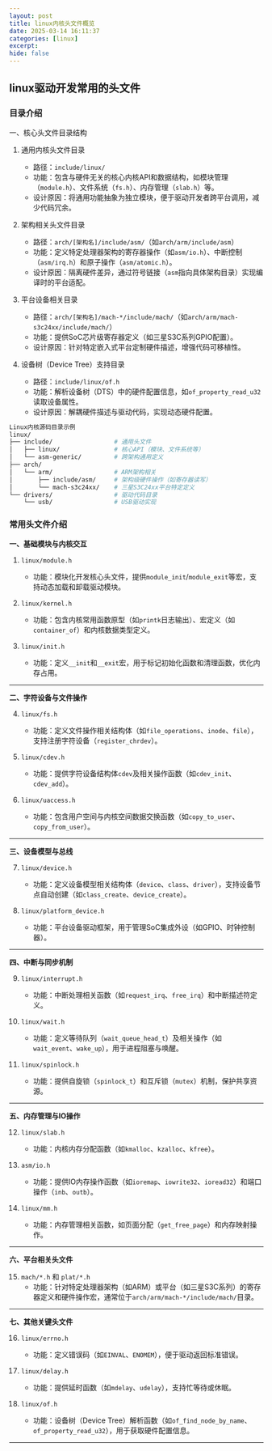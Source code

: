 ```yaml
---
layout: post
title: linux内核头文件概览
date: 2025-03-14 16:11:37
categories: [linux]
excerpt: 
hide: false
---
```


## linux驱动开发常用的头文件

### 目录介绍
 
一、核心头文件目录结构 
1. 通用内核头文件目录  
   - 路径：`include/linux/`  
   - 功能：包含与硬件无关的核心内核API和数据结构，如模块管理（`module.h`）、文件系统（`fs.h`）、内存管理（`slab.h`）等。  
   - 设计原因：将通用功能抽象为独立模块，便于驱动开发者跨平台调用，减少代码冗余。
 
2. 架构相关头文件目录  
   - 路径：`arch/[架构名]/include/asm/`（如`arch/arm/include/asm`）  
   - 功能：定义特定处理器架构的寄存器操作（如`asm/io.h`）、中断控制（`asm/irq.h`）和原子操作（`asm/atomic.h`）。  
   - 设计原因：隔离硬件差异，通过符号链接（`asm`指向具体架构目录）实现编译时的平台适配。
 
3. 平台设备相关目录  
   - 路径：`arch/[架构名]/mach-*/include/mach/`（如`arch/arm/mach-s3c24xx/include/mach/`）  
   - 功能：提供SoC芯片级寄存器定义（如三星S3C系列GPIO配置）。  
   - 设计原因：针对特定嵌入式平台定制硬件描述，增强代码可移植性。
 
4. 设备树（Device Tree）支持目录  
   - 路径：`include/linux/of.h`  
   - 功能：解析设备树（DTS）中的硬件配置信息，如`of_property_read_u32`读取设备属性。  
   - 设计原因：解耦硬件描述与驱动代码，实现动态硬件配置。
 
```bash 
Linux内核源码目录示例 
linux/
├── include/                 # 通用头文件 
│   ├── linux/               # 核心API（模块、文件系统等）
│   └── asm-generic/         # 跨架构通用定义 
├── arch/                    
│   └── arm/                 # ARM架构相关 
│       ├── include/asm/     # 架构级硬件操作（如寄存器读写）
│       └── mach-s3c24xx/    # 三星S3C24xx平台特定定义 
└── drivers/                 # 驱动代码目录 
    └── usb/                 # USB驱动实现 
```
 
### 常用头文件介绍

**一、基础模块与内核交互**

1. `linux/module.h`  
   - 功能：模块化开发核心头文件，提供`module_init`/`module_exit`等宏，支持动态加载和卸载驱动模块。

2. `linux/kernel.h`  
   - 功能：包含内核常用函数原型（如`printk`日志输出）、宏定义（如`container_of`）和内核数据类型定义。

3. `linux/init.h`  
   - 功能：定义`__init`和`__exit`宏，用于标记初始化函数和清理函数，优化内存占用。

---

**二、字符设备与文件操作**


4. `linux/fs.h`  
   - 功能：定义文件操作相关结构体（如`file_operations`、`inode`、`file`），支持注册字符设备（`register_chrdev`）。

5. `linux/cdev.h`  
   - 功能：提供字符设备结构体`cdev`及相关操作函数（如`cdev_init`、`cdev_add`）。

6. `linux/uaccess.h`  
   - 功能：包含用户空间与内核空间数据交换函数（如`copy_to_user`、`copy_from_user`）。

---

**三、设备模型与总线**


7. `linux/device.h`  
   - 功能：定义设备模型相关结构体（`device`、`class`、`driver`），支持设备节点自动创建（如`class_create`、`device_create`）。

8. `linux/platform_device.h`  
   - 功能：平台设备驱动框架，用于管理SoC集成外设（如GPIO、时钟控制器）。

---

**四、中断与同步机制**


9. `linux/interrupt.h`  
   - 功能：中断处理相关函数（如`request_irq`、`free_irq`）和中断描述符定义。

10. `linux/wait.h`  
    - 功能：定义等待队列（`wait_queue_head_t`）及相关操作（如`wait_event`、`wake_up`），用于进程阻塞与唤醒。

11. `linux/spinlock.h`  
    - 功能：提供自旋锁（`spinlock_t`）和互斥锁（`mutex`）机制，保护共享资源。

---

**五、内存管理与IO操作**


12. `linux/slab.h`  
    - 功能：内核内存分配函数（如`kmalloc`、`kzalloc`、`kfree`）。

13. `asm/io.h`  
    - 功能：提供IO内存操作函数（如`ioremap`、`iowrite32`、`ioread32`）和端口操作（`inb`、`outb`）。

14. `linux/mm.h`  
    - 功能：内存管理相关函数，如页面分配（`get_free_page`）和内存映射操作。

---

**六、平台相关头文件**


15. `mach/*.h` 和 `plat/*.h`  
    - 功能：针对特定处理器架构（如ARM）或平台（如三星S3C系列）的寄存器定义和硬件操作宏，通常位于`arch/arm/mach-*/include/mach/`目录。

---

**七、其他关键头文件**


16. `linux/errno.h`  
    - 功能：定义错误码（如`EINVAL`、`ENOMEM`），便于驱动返回标准错误。

17. `linux/delay.h`  
    - 功能：提供延时函数（如`mdelay`、`udelay`），支持忙等待或休眠。

18. `linux/of.h`  
    - 功能：设备树（Device Tree）解析函数（如`of_find_node_by_name`、`of_property_read_u32`），用于获取硬件配置信息。

---
